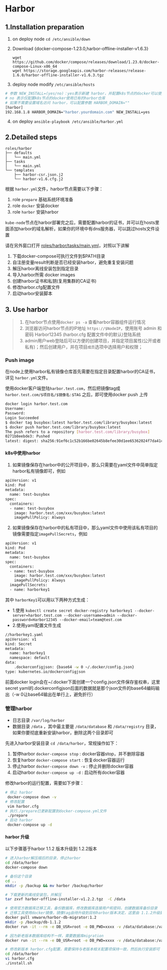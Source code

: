 # Harbor

## 1.Installation preparation

1. on deploy node `cd /etc/ansible/down`

2. Download {docker-compose-1.23.0,harbor-offline-installer-v1.6.3}

    ```shell
    wget https://github.com/docker/compose/releases/download/1.23.0/docker-compose-Linux-x86_64
    wget https://storage.googleapis.com/harbor-releases/release-1.6.0/harbor-offline-installer-v1.6.3.tgz
    ```

3. deploy node modify `/etc/ansible/hosts`

``` bash
# 参数 NEW_INSTALL=(yes/no)：yes表示新建 harbor，并配置k8s节点的docker可以使用harbor仓库
# no 表示仅配置k8s节点的docker使用已有的harbor仓库
# 如果不需要设置域名访问 harbor，可以配置参数 HARBOR_DOMAIN=""
[harbor]
192.168.1.8 HARBOR_DOMAIN="harbor.yourdomain.com" NEW_INSTALL=yes
```

4. on deploy `ansible-playbook /etc/ansible/harbor.yml`

## 2.Detailed steps

```
roles/harbor
├── defaults
│   └── main.yml
├── tasks
│   └── main.yml
└── templates
    ├── harbor-csr.json.j2
    └── harbor-v1.6.cfg.j2
```

根据 `harbor.yml`文件，harbor节点需要以下步骤：

1. role `prepare` 基础系统环境准备
1. role `docker` 安装docker
1. role `harbor` 安装harbor

`kube-node`节点在harbor部署完之后，需要配置harbor的证书，并可以在hosts里面添加harbor的域名解析，如果你的环境中有dns服务器，可以跳过hosts文件设置

请在另外窗口打开 [roles/harbor/tasks/main.yml](../../roles/harbor/tasks/main.yml)，对照以下讲解

1. 下载docker-compose可执行文件到$PATH目录
1. 自注册变量result判断是否已经安装harbor，避免重复安装问题
1. 解压harbor离线安装包到指定目录
1. 导入harbor所需 docker images
1. 创建harbor证书和私钥(复用集群的CA证书)
1. 修改harbor.cfg配置文件
1. 启动harbor安装脚本

## 3. Use harbor

> 1. 在harbor节点使用`docker ps -a` 查看harbor容器组件运行情况
> 2. 浏览器访问harbor节点的IP地址 `https://$NodeIP`，使用账号 admin 和 密码 Harbor12345 (harbor.cfg 配置文件中的默认)登陆系统
> 3. admin用户web登陆后可以方便的创建项目，并指定项目属性(公开或者私有)；然后创建用户，并在项目`成员`选项中选择用户和权限；

### Push image

在node上使用harbor私有镜像仓库首先需要在指定目录配置harbor的CA证书，详见 `harbor.yml`文件。

使用docker客户端登陆`harbor.test.com`，然后把镜像tag成 `harbor.test.com/$项目名/$镜像名:$TAG` 之后，即可使用docker push 上传

``` bash
docker login harbor.test.com
Username: 
Password:
Login Succeeded
$ docker tag busybox:latest harbor.test.com/library/busybox:latest
$ docker push harbor.test.com/library/busybox:latest
The push refers to a repository [harbor.test.com/library/busybox]
0271b8eebde3: Pushed 
latest: digest: sha256:91ef6c1c52b166be02645b8efee30d1ee65362024f7da41c404681561734c465 size: 527
```
#### k8s中使用harbor

1. 如果镜像保存在harbor中的公开项目中，那么只需要在yaml文件中简单指定harbor私有镜像即可，例如

``` bash
apiVersion: v1
kind: Pod
metadata:
  name: test-busybox
spec:
  containers:
  - name: test-busybox
    image: harbor.test.com/xxx/busybox:latest
    imagePullPolicy: Always
```

2. 如果镜像保存在harbor中的私有项目中，那么yaml文件中使用该私有项目的镜像需要指定`imagePullSecrets`，例如

``` bash
apiVersion: v1
kind: Pod
metadata:
  name: test-busybox
spec:
  containers:
  - name: test-busybox
    image: harbor.test.com/xxx/busybox:latest
    imagePullPolicy: Always
  imagePullSecrets:
  - name: harborkey1
```
其中 `harborKey1`可以用以下两种方式生成：

+ 1.使用 `kubectl create secret docker-registry harborkey1 --docker-server=harbor.test.com --docker-username=admin --docker-password=Harbor12345 --docker-email=team@test.com`
+ 2.使用yaml配置文件生成 

``` bash
//harborkey1.yaml
apiVersion: v1
kind: Secret
metadata:
  name: harborkey1
  namespace: default
data:
    .dockerconfigjson: {base64 -w 0 ~/.docker/config.json}
type: kubernetes.io/dockerconfigjson
```
前面docker login会在~/.docker下面创建一个config.json文件保存鉴权串，这里secret yaml的.dockerconfigjson后面的数据就是那个json文件的base64编码输出（-w 0让base64输出在单行上，避免折行）

### 管理harbor

+ 日志目录 `/var/log/harbor`
+ 数据目录 `/data` ，其中最主要是 `/data/database` 和 `/data/registry` 目录，如果你要彻底重新安装harbor，删除这两个目录即可

先进入harbor安装目录 `cd /data/harbor`，常规操作如下：

1. 暂停harbor `docker-compose stop` : docker容器stop，并不删除容器
2. 恢复harbor `docker-compose start` : 恢复docker容器运行
3. 停止harbor `docker-compose down -v` : 停止并删除docker容器
4. 启动harbor `docker-compose up -d` : 启动所有docker容器

修改harbor的运行配置，需要如下步骤：

``` bash
# 停止 harbor
 docker-compose down -v
# 修改配置
 vim harbor.cfg
# 执行./prepare已更新配置到docker-compose.yml文件
 ./prepare
# 启动 harbor
 docker-compose up -d
```
#### harbor 升级

以下步骤基于harbor 1.1.2 版本升级到 1.2.2版本 

``` bash
# 进入harbor解压缩后的目录，停止harbor
cd /data/harbor
docker-compose down

# 备份这个目录
cd ..
mkdir -p /backup && mv harbor /backup/harbor

# 下载更新的离线安装包，并解压
tar zxvf harbor-offline-installer-v1.2.2.tgz  -C /data

# 使用官方数据库迁移工具，备份数据库，修改数据库连接用户和密码，创建数据库备份目录
# 迁移工具使用docker镜像，镜像tag由待升级到目标harbor版本决定，这里由 1.1.2升级到1.2.2，所以使用 tag 1.2
docker pull vmware/harbor-db-migrator:1.2
mkdir -p /backup/db-1.1.2
docker run -it --rm -e DB_USR=root -e DB_PWD=xxxx -v /data/database:/var/lib/mysql -v /backup/db-1.1.2:/harbor-migration/backup vmware/harbor-db-migrator:1.2 backup

# 因为新老版本数据库结构不一样，需要数据库migration
docker run -it --rm -e DB_USR=root -e DB_PWD=xxxx -v /data/database:/var/lib/mysql vmware/harbor-db-migrator:1.2 up head

# 修改新版本 harbor.cfg配置，需要保持与老版本相关配置项保持一致，然后执行安装即可
cd /data/harbor
vi harbor.cfg
./install.sh
```
